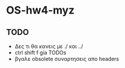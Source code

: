 # OS-hw4-myz

## TODO
- Δες τι θα κανεις με ./ και ../
- ctrl shift f gia TODOs
- βγαλε obsolete συναρτησεις απο headers